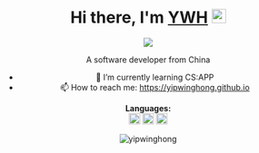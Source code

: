 <div align="center">
   <h1>Hi there, I'm <a href="https://hemant.codes">YWH</a> <img src="https://media.giphy.com/media/hvRJCLFzcasrR4ia7z/giphy.gif" width="25px"> </h1>
   <img src="https://pronoun.cyou/x/y?subject=He&object=Him&height=20"> 



A software developer from China
- 🌱 I’m currently learning CS:APP
- 📫 How to reach me: https://yipwinghong.github.io

**Languages:**  
<code><img height="20" src="https://ywh-oss.oss-cn-shenzhen.aliyuncs.com/Python-lang.png" title="Python"></code>
<code><img height="20" src="https://ywh-oss.oss-cn-shenzhen.aliyuncs.com/C-lang.jpg" title="C"></code>
<code><img height="20" src="https://ywh-oss.oss-cn-shenzhen.aliyuncs.com/Java-lang2.png" title="Java"></code>

<!--
**yipwinghong/yipwinghong** is a ✨ _special_ ✨ repository because its `README.md` (this file) appears on your GitHub profile.

Here are some ideas to get you started:

- 🔭 I’m currently working on ...
- 🌱 I’m currently learning ...
- 👯 I’m looking to collaborate on ...
- 🤔 I’m looking for help with ...
- 💬 Ask me about ...
- 📫 How to reach me: ...
- 😄 Pronouns: ...
- ⚡ Fun fact: ...
-->

<p> <img src="https://github-readme-stats.vercel.app/api?username=yipwinghong&show_icons=true" alt="yipwinghong" />

</div>
